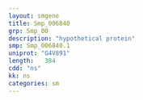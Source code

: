 ```yaml
---
layout: smgene
title: Smp_006840
grp: Smp_00
description: "hypothetical protein"
smp: Smp_006840.1
uniprot: "G4V891"
length:   384
cdd: "ns"
kk: ns
categories: sm
---
```

